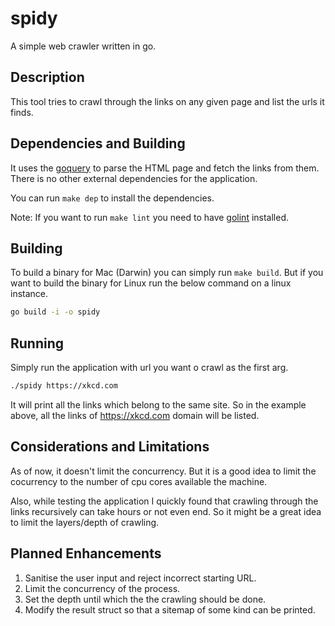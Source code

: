 # spidy
A simple web crawler written in go.

## Description

This tool tries to crawl through the links on any given page and list
the urls it finds.

## Dependencies and Building

It uses the [goquery](https://github.com/PuerkitoBio/goquery) to parse
the HTML page and fetch the links from them. There is no other external
dependencies for the application.

You can run `make dep` to install the dependencies.

Note: If you want to run `make lint` you need to have
[golint](https://github.com/golang/lint) installed.

## Building

To build a binary for Mac (Darwin) you can simply run `make build`. But
if you want to build the binary for Linux run the below command on a linux
instance.

```bash
go build -i -o spidy
```

## Running

Simply run the application with url you want o crawl as the first arg.

```bash
./spidy https://xkcd.com
```

It will print all the links which belong to the same site. So in the example
above, all the links of https://xkcd.com domain will be listed.

## Considerations and Limitations

As of now, it doesn't limit the concurrency. But it is a good idea to limit
the cocurrency to the number of cpu cores available the machine.

Also, while testing the application I quickly found that crawling through the
links recursively can take hours or not even end. So it might be a great idea
to limit the layers/depth of crawling.

## Planned Enhancements

1. Sanitise the user input and reject incorrect starting URL.
1. Limit the concurrency of the process.
1. Set the depth until which the the crawling should be done.
1. Modify the result struct so that a sitemap of some kind can be printed.

